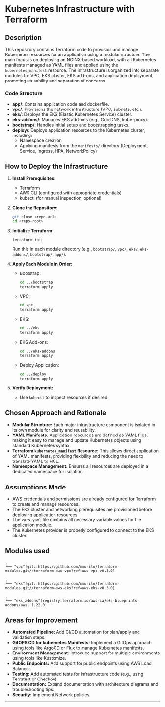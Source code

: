 # Kubernetes Infrastructure with Terraform

## Description

This repository contains Terraform code to provision and manage Kubernetes resources for an application using a modular structure. The main focus is on deploying an NGINX-based workload, with all Kubernetes manifests managed as YAML files and applied using the `kubernetes_manifest` resource. The infrastructure is organized into separate modules for VPC, EKS cluster, EKS add-ons, and application deployment, promoting reusability and separation of concerns.

### Code Structure

- **app/**: Contains application code and dockerfile.
- **vpc/**: Provisions the network infrastructure (VPC, subnets, etc.).
- **eks/**: Deploys the EKS (Elastic Kubernetes Service) cluster.
- **eks-addons/**: Manages EKS add-ons (e.g., CoreDNS, kube-proxy).
- **bootstrap/**: Handles initial setup and bootstrapping tasks.
- **deploy/**: Deploys application resources to the Kubernetes cluster, including:
  - Namespace creation
  - Applying manifests from the `manifests/` directory (Deployment, Service, Ingress, HPA, NetworkPolicy)

## How to Deploy the Infrastructure

1. **Install Prerequisites:**
   - [Terraform](https://www.terraform.io/downloads.html)
   - AWS CLI (configured with appropriate credentials)
   - kubectl (for manual inspection, optional)

2. **Clone the Repository:**

   ```bash
   git clone <repo-url>
   cd <repo-root>
   ```

3. **Initialize Terraform:**

   ```bash
   terraform init
   ```

   Run this in each module directory (e.g., `bootstrap/`, `vpc/`, `eks/`, `eks-addons/`, `bootstrap/`, `app/`).

4. **Apply Each Module in Order:**
   - Bootstrap:

     ```bash
     cd ../bootstrap
     terraform apply
     ```

   - VPC:

     ```bash
     cd vpc
     terraform apply
     ```

   - EKS:

     ```bash
     cd ../eks
     terraform apply
     ```

   - EKS Add-ons:

     ```bash
     cd ../eks-addons
     terraform apply
     ```

   - Deploy Application:

     ```bash
     cd ../deploy
     terraform apply
     ```

5. **Verify Deployment:**
   - Use `kubectl` to inspect resources if desired.

## Chosen Approach and Rationale

- **Modular Structure:** Each major infrastructure component is isolated in its own module for clarity and reusability.
- **YAML Manifests:** Application resources are defined as YAML files, making it easy to manage and update Kubernetes objects using standard Kubernetes syntax.
- **Terraform `kubernetes_manifest` Resource:** This allows direct application of YAML manifests, providing flexibility and reducing the need to translate YAML to HCL.
- **Namespace Management:** Ensures all resources are deployed in a dedicated namespace for isolation.

## Assumptions Made

- AWS credentials and permissions are already configured for Terraform to create and manage resources.
- The EKS cluster and networking prerequisites are provisioned before deploying application resources.
- The `vars.yaml` file contains all necessary variable values for the application module.
- The Kubernetes provider is properly configured to connect to the EKS cluster.

## Modules used

```hcl
.
└── "vpc"[git::https://github.com/mmurilo/terraform-modules.git//terraform-aws-vpc?ref=aws-vpc-v0.3.0]

.
└── "eks"[git::https://github.com/mmurilo/terraform-modules.git//terraform-aws-eks?ref=aws-eks-v0.3.0]

.
└── "eks_addons"[registry.terraform.io/aws-ia/eks-blueprints-addons/aws] 1.22.0
```

## Areas for Improvement

- **Automated Pipeline:** Add CI/CD automation for plan/apply and validation steps.
- **GitOPS CD for kubernetes Manifests:** Implement a GitOps approach using tools like ArgoCD or Flux to manage Kubernetes manifests.
- **Environment Management:** Introduce support for multiple environments using tools like Kustomize.
- **Public Endpoints:** Add support for public endpoints using AWS Load Balancer.
- **Testing:** Add automated tests for infrastructure code (e.g., using Terratest or Checkov).
- **Documentation:** Expand documentation with architecture diagrams and troubleshooting tips.
- **Security:** Implement Network policies.

---
